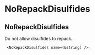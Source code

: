 # NoRepackDisulfides
## NoRepackDisulfides

Do not allow disulfides to repack.

     <NoRepackDisulfides name=(&string) />

